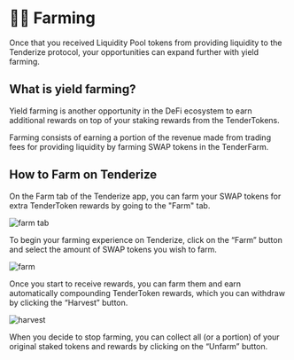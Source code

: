 # 🧑‍🌾 Farming

Once that you received Liquidity Pool tokens from providing liquidity to the Tenderize protocol, your opportunities can expand further with yield farming.

## What is yield farming?

Yield farming is another opportunity in the DeFi ecosystem to earn additional rewards on top of your staking rewards from the TenderTokens.

Farming consists of earning a portion of the revenue made from trading fees for providing liquidity by farming SWAP tokens in the TenderFarm.

## How to Farm on Tenderize

On the Farm tab of the Tenderize app, you can farm your SWAP tokens for extra TenderToken rewards by going to the "Farm" tab.

![farm tab](https://i.imgur.com/pjasc24.png)

To begin your farming experience on Tenderize, click on the “Farm” button and select the amount of SWAP tokens you wish to farm.

![farm](https://i.imgur.com/TKeY2MB.png)

Once you start to receive rewards, you can farm them and earn automatically compounding TenderToken rewards, which you can withdraw by clicking the “Harvest” button.

![harvest](https://i.imgur.com/zZQLUT5.png)

When you decide to stop farming, you can collect all (or a portion) of your original staked tokens and rewards by clicking on the “Unfarm” button.